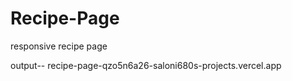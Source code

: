 # Recipe-Page
responsive recipe page

output--
recipe-page-qzo5n6a26-saloni680s-projects.vercel.app
